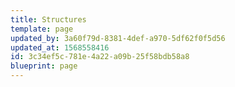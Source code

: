 ```yaml
---
title: Structures
template: page
updated_by: 3a60f79d-8381-4def-a970-5df62f0f5d56
updated_at: 1568558416
id: 3c34ef5c-781e-4a22-a09b-25f58bdb58a8
blueprint: page
---
```

